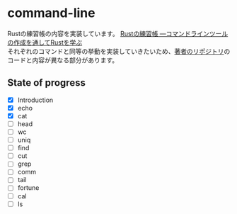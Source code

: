 # command-line
Rustの練習帳の内容を実装しています。
[Rustの練習帳 ―コマンドラインツールの作成を通してRustを学ぶ](https://www.amazon.co.jp/Rust%E3%81%AE%E7%B7%B4%E7%BF%92%E5%B8%B3-%E2%80%95%E3%82%B3%E3%83%9E%E3%83%B3%E3%83%89%E3%83%A9%E3%82%A4%E3%83%B3%E3%83%84%E3%83%BC%E3%83%AB%E3%81%AE%E4%BD%9C%E6%88%90%E3%82%92%E9%80%9A%E3%81%97%E3%81%A6Rust%E3%82%92%E5%AD%A6%E3%81%B6-Ken-Youens-Clark/dp/4814400586/ref=sr_1_1?sr=8-1) <br>
それぞれのコマンドと同等の挙動を実装していきたいため、[著者のリポジトリ](https://github.com/kyclark/command-line-rust)のコードと内容が異なる部分があります。

## State of progress
- [x] Introduction
- [x] echo
- [x] cat
- [ ] head
- [ ] wc
- [ ] uniq
- [ ] find
- [ ] cut
- [ ] grep
- [ ] comm
- [ ] tail
- [ ] fortune
- [ ] cal
- [ ] ls
